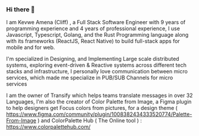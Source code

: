 ### Hi there 👋

I am Kevwe Amena (Cliff) , a Full Stack Software Engineer with 9 years of programming experience and 4 years of professional experience, I use Javascript, Typescript, Golang, and the Rust Programming language along with its frameworks (ReactJS, React Native) to build full-stack apps for mobile and for web.


I'm  specialized in Designing, and Implementing Large scale distributed systems, exploring event-driven & Reactive systems across different tech stacks and infrastructure, I personally love communication between micro services, which made me specialize in PUB/SUB Channels for micro services

I am the owner of Transify which helps teams translate messages in over 32 Languages, I'm also the creator of Color Palette from Image, a Figma plugin to help designers get Focus colors from pictures, for a design theme ( https://www.figma.com/community/plugin/1008382434333520774/Palette-From-Image ) and ColorPalette Hub ( The Online tool ) : https://www.colorpalettehub.com/
